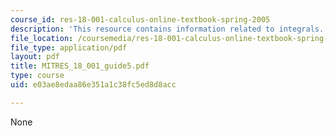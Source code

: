 ```yaml
---
course_id: res-18-001-calculus-online-textbook-spring-2005
description: 'This resource contains information related to integrals. '
file_location: /coursemedia/res-18-001-calculus-online-textbook-spring-2005/e03ae8edaa86e351a1c38fc5ed8d8acc_MITRES_18_001_guide5.pdf
file_type: application/pdf
layout: pdf
title: MITRES_18_001_guide5.pdf
type: course
uid: e03ae8edaa86e351a1c38fc5ed8d8acc

---
```

None